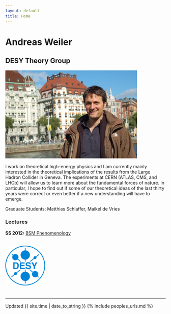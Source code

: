 ```yaml
---
layout: default
title: Home
---
```


# Andreas Weiler
## DESY Theory Group

![a picture of me in Stockholm](/images/andi.jpg)


I work on theoretical high-energy physics and I am currently mainly interested in the theoretical implications of the results from the Large Hadron Collider in Geneva. The experiments at CERN (ATLAS, CMS, and LHCb) will allow us to learn more about the fundamental forces of nature. In particular, I hope to find out if some of our theoretical ideas of the last thirty years were correct or even better if a new understanding will have to emerge. 

Graduate Students: Matthias Schlaffer, Maikel de Vries

### Lectures
**SS 2012:**  [BSM Phenomenology](http://desy.de/~aweiler/bsmSS2012/bsm2012.html)

<br>

<img src="/images/DESY-logo.gif" width="125" />  

<style>
  .bottom-three {
     margin-bottom: 1cm;
  }
</style>


<p class="bottom-three">
   
</p>

---

Updated {{ site.time | date_to_string }}
{% include peoples_urls.md %}

